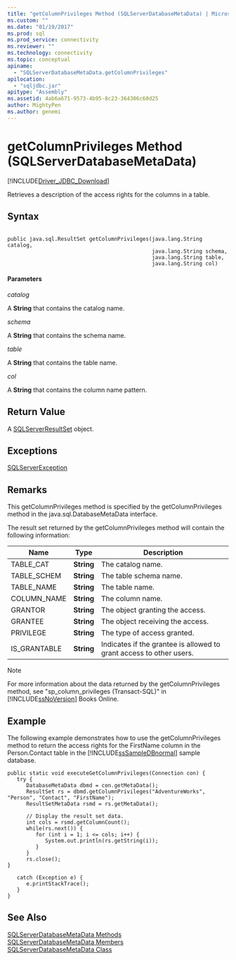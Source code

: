 ```yaml
---
title: "getColumnPrivileges Method (SQLServerDatabaseMetaData) | Microsoft Docs"
ms.custom: ""
ms.date: "01/19/2017"
ms.prod: sql
ms.prod_service: connectivity
ms.reviewer: ""
ms.technology: connectivity
ms.topic: conceptual
apiname: 
  - "SQLServerDatabaseMetaData.getColumnPrivileges"
apilocation: 
  - "sqljdbc.jar"
apitype: "Assembly"
ms.assetid: 4ab6a671-9573-4b95-8c23-364306c60d25
author: MightyPen
ms.author: genemi
---
```

# getColumnPrivileges Method (SQLServerDatabaseMetaData)
[!INCLUDE[Driver_JDBC_Download](../../../includes/driver_jdbc_download.md)]

  Retrieves a description of the access rights for the columns in a table.  
  
## Syntax  
  
```  
  
public java.sql.ResultSet getColumnPrivileges(java.lang.String catalog,  
                                              java.lang.String schema,  
                                              java.lang.String table,  
                                              java.lang.String col)  
```  
  
#### Parameters  
 *catalog*  
  
 A **String** that contains the catalog name.  
  
 *schema*  
  
 A **String** that contains the schema name.  
  
 *table*  
  
 A **String** that contains the table name.  
  
 *col*  
  
 A **String** that contains the column name pattern.  
  
## Return Value  
 A [SQLServerResultSet](../../../connect/jdbc/reference/sqlserverresultset-class.md) object.  
  
## Exceptions  
 [SQLServerException](../../../connect/jdbc/reference/sqlserverexception-class.md)  
  
## Remarks  
 This getColumnPrivileges method is specified by the getColumnPrivileges method in the java.sql.DatabaseMetaData interface.  
  
 The result set returned by the getColumnPrivileges method will contain the following information:  
  
|Name|Type|Description|  
|----------|----------|-----------------|  
|TABLE_CAT|**String**|The catalog name.|  
|TABLE_SCHEM|**String**|The table schema name.|  
|TABLE_NAME|**String**|The table name.|  
|COLUMN_NAME|**String**|The column name.|  
|GRANTOR|**String**|The object granting the access.|  
|GRANTEE|**String**|The object receiving the access.|  
|PRIVILEGE|**String**|The type of access granted.|  
|IS_GRANTABLE|**String**|Indicates if the grantee is allowed to grant access to other users.|  
  
> [!NOTE]  
>  For more information about the data returned by the getColumnPrivileges method, see "sp_column_privileges (Transact-SQL)" in [!INCLUDE[ssNoVersion](../../../includes/ssnoversion-md.md)] Books Online.  
  
## Example  
 The following example demonstrates how to use the getColumnPrivileges method to return the access rights for the FirstName column in the Person.Contact table in the [!INCLUDE[ssSampleDBnormal](../../../includes/sssampledbnormal_md.md)] sample database.  
  
```  
public static void executeGetColumnPrivileges(Connection con) {  
   try {  
      DatabaseMetaData dbmd = con.getMetaData();  
      ResultSet rs = dbmd.getColumnPrivileges("AdventureWorks", "Person", "Contact", "FirstName");  
      ResultSetMetaData rsmd = rs.getMetaData();  
  
      // Display the result set data.  
      int cols = rsmd.getColumnCount();  
      while(rs.next()) {  
         for (int i = 1; i <= cols; i++) {  
            System.out.println(rs.getString(i));  
         }  
      }  
      rs.close();  
}  
  
   catch (Exception e) {  
      e.printStackTrace();  
   }  
}  
```  
  
## See Also  
 [SQLServerDatabaseMetaData Methods](../../../connect/jdbc/reference/sqlserverdatabasemetadata-methods.md)   
 [SQLServerDatabaseMetaData Members](../../../connect/jdbc/reference/sqlserverdatabasemetadata-members.md)   
 [SQLServerDatabaseMetaData Class](../../../connect/jdbc/reference/sqlserverdatabasemetadata-class.md)  
  
  
